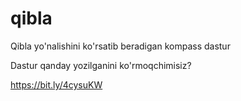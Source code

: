 # qibla

Qibla yo'nalishini ko'rsatib beradigan kompass dastur

Dastur qanday yozilganini ko'rmoqchimisiz?

https://bit.ly/4cysuKW